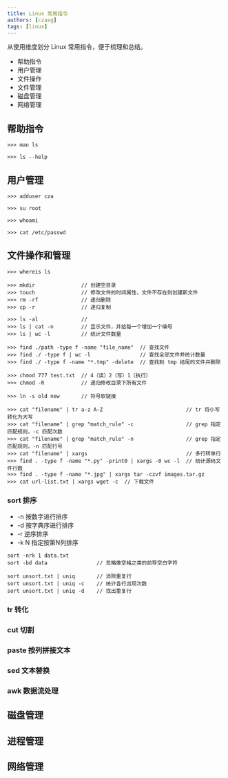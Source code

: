 ```yaml
---
title: Linux 常用指令
authors: [czasg]
tags: [linux]
---
```


<!-- 参考自 https://linuxtools-rst.readthedocs.io/zh_CN/latest/base/index.html -->

从使用维度划分 Linux 常用指令，便于梳理和总结。

* 帮助指令
* 用户管理
* 文件操作
* 文件管理
* 磁盘管理
* 网络管理

<!--truncate-->

## 帮助指令
```shell script title="获取帮助"
>>> man ls
```

```shell script title="获取帮助"
>>> ls --help
```

## 用户管理
```shell script title="新增用户，该指令无需 passwd 设置密码"
>>> adduser cza
```

```shell script title="切换用户"
>>> su root
```

```shell script title="显示当前用户"
>>> whoami
```

```shell script title="查看用户及权限"
>>> cat /etc/passwd
```

## 文件操作和管理
```shell script title="查看程序路径"
>>> whereis ls
```

```shell script title="创建和删除文件"
>>> mkdir               // 创建空目录
>>> touch               // 修改文件的时间属性，文件不存在则创建新文件
>>> rm -rf              // 递归删除
>>> cp -r               // 递归复制
```

```shell script title="查看文件"
>>> ls -al              //
>>> ls | cat -n         // 显示文件，并给每一个增加一个编号
>>> ls | wc -l          // 统计文件数量
```

```shell script title="查找文件"
>>> find ./path -type f -name "file_name"  // 查找文件
>>> find ./ -type f | wc -l                // 查找全部文件并统计数量
>>> find ./ -type f -name "*.tmp" -delete  // 查找到 tmp 结尾的文件并删除
```

```shell script title="修改文件权限"
>>> chmod 777 test.txt  // 4（读）2（写）1（执行）
>>> chmod -R            // 递归修改目录下所有文件
```

```shell script title="软链接" 
>>> ln -s old new       // 符号软链接
```

```shell script title="文本转化与搜索" 
>>> cat "filename" | tr a-z A-Z                           // tr 将小写转化为大写
>>> cat "filename" | grep "match_rule" -c                 // grep 指定匹配规则，-c 匹配次数
>>> cat "filename" | grep "match_rule" -n                 // grep 指定匹配规则，-n 匹配行号
>>> cat "filename" | xargs                                // 多行转单行
>>> find . -type f -name "*.py" -print0 | xargs -0 wc -l  // 统计源码文件行数
>>> find . -type f -name "*.jpg" | xargs tar -czvf images.tar.gz
>>> cat url-list.txt | xargs wget -c  // 下载文件
```

### sort 排序
* -n 按数字进行排序 
* -d 按字典序进行排序
* -r 逆序排序
* -k N 指定按第N列排序
```shell script
sort -nrk 1 data.txt
sort -bd data                // 忽略像空格之类的前导空白字符

sort unsort.txt | uniq       // 消除重复行
sort unsort.txt | uniq -c    // 统计各行出现次数
sort unsort.txt | uniq -d    // 找出重复行
```

### tr 转化

### cut 切割

### paste 按列拼接文本

### sed 文本替换

### awk 数据流处理

## 磁盘管理

## 进程管理

## 网络管理
